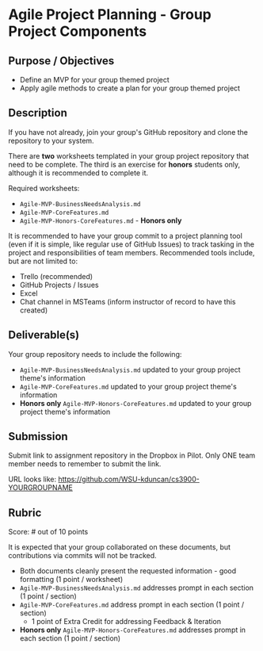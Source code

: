 # Agile Project Planning - Group Project Components

## Purpose / Objectives

- Define an MVP for your group themed project
- Apply agile methods to create a plan for your group themed project

## Description

If you have not already, join your group's GitHub repository and clone the repository to your system.

There are **two** worksheets templated in your group project repository that need to be complete.  The third is an exercise for **honors** students only, although it is recommended to complete it.

Required worksheets:
- `Agile-MVP-BusinessNeedsAnalysis.md`
- `Agile-MVP-CoreFeatures.md`
- `Agile-MVP-Honors-CoreFeatures.md` - **Honors only**

It is recommended to have your group commit to a project planning tool (even if it is simple, like regular use of GitHub Issues) to track tasking in the project and responsibilities of team members.  Recommended tools include, but are not limited to:
- Trello (recommended)
- GitHub Projects / Issues
- Excel
- Chat channel in MSTeams (inform instructor of record to have this created)

## Deliverable(s)

Your group repository needs to include the following:
- `Agile-MVP-BusinessNeedsAnalysis.md` updated to your group project theme's information
- `Agile-MVP-CoreFeatures.md` updated to your group project theme's information
- **Honors only** `Agile-MVP-Honors-CoreFeatures.md` updated to your group project theme's information

## Submission

Submit link to assignment repository in the Dropbox in Pilot.  Only ONE team member needs to remember to submit the link.

URL looks like: https://github.com/WSU-kduncan/cs3900-YOURGROUPNAME

## Rubric

Score: # out of 10 points

It is expected that your group collaborated on these documents, but contributions via commits will not be tracked.

- Both documents cleanly present the requested information - good formatting (1 point / worksheet)
- `Agile-MVP-BusinessNeedsAnalysis.md` addresses prompt in each section (1 point / section)
- `Agile-MVP-CoreFeatures.md` address prompt in each section (1 point / section)
  - 1 point of Extra Credit for addressing Feedback & Iteration
- **Honors only** `Agile-MVP-Honors-CoreFeatures.md` addresses prompt in each section (1 point / section)

